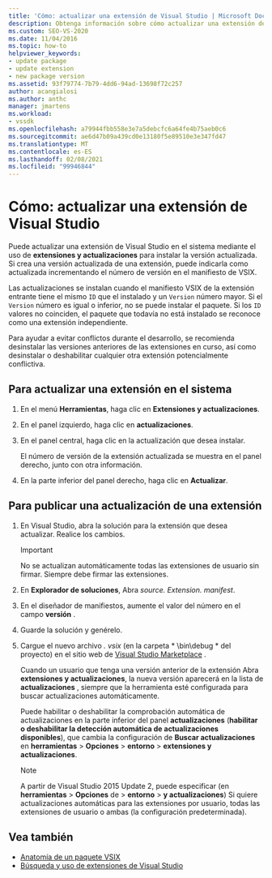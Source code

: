 ```yaml
---
title: 'Cómo: actualizar una extensión de Visual Studio | Microsoft Docs'
description: Obtenga información sobre cómo actualizar una extensión de Visual Studio en el sistema mediante el uso de extensiones y actualizaciones para instalar la versión actualizada.
ms.custom: SEO-VS-2020
ms.date: 11/04/2016
ms.topic: how-to
helpviewer_keywords:
- update package
- update extension
- new package version
ms.assetid: 93f79774-7b79-4dd6-94ad-13698f72c257
author: acangialosi
ms.author: anthc
manager: jmartens
ms.workload:
- vssdk
ms.openlocfilehash: a79944fbb558e3e7a5debcfc6a64fe4b75aeb0c6
ms.sourcegitcommit: ae6d47b09a439cd0e13180f5e89510e3e347fd47
ms.translationtype: MT
ms.contentlocale: es-ES
ms.lasthandoff: 02/08/2021
ms.locfileid: "99946844"
---
```

# <a name="how-to-update-a-visual-studio-extension"></a>Cómo: actualizar una extensión de Visual Studio
Puede actualizar una extensión de Visual Studio en el sistema mediante el uso de **extensiones y actualizaciones** para instalar la versión actualizada. Si crea una versión actualizada de una extensión, puede indicarla como actualizada incrementando el número de versión en el manifiesto de VSIX.

 Las actualizaciones se instalan cuando el manifiesto VSIX de la extensión entrante tiene el mismo `ID` que el instalado y un `Version` número mayor. Si el `Version` número es igual o inferior, no se puede instalar el paquete. Si los `ID` valores no coinciden, el paquete que todavía no está instalado se reconoce como una extensión independiente.

 Para ayudar a evitar conflictos durante el desarrollo, se recomienda desinstalar las versiones anteriores de las extensiones en curso, así como desinstalar o deshabilitar cualquier otra extensión potencialmente conflictiva.

## <a name="to-update-an-extension-on-your-system"></a>Para actualizar una extensión en el sistema

1. En el menú **Herramientas**, haga clic en **Extensiones y actualizaciones**.

2. En el panel izquierdo, haga clic en **actualizaciones**.

3. En el panel central, haga clic en la actualización que desea instalar.

     El número de versión de la extensión actualizada se muestra en el panel derecho, junto con otra información.

4. En la parte inferior del panel derecho, haga clic en **Actualizar**.

## <a name="to-publish-an-update-of-an-extension"></a>Para publicar una actualización de una extensión

1. En Visual Studio, abra la solución para la extensión que desea actualizar. Realice los cambios.

    > [!IMPORTANT]
    > No se actualizan automáticamente todas las extensiones de usuario sin firmar. Siempre debe firmar las extensiones.

2. En **Explorador de soluciones**, Abra *source. Extension. manifest*.

3. En el diseñador de manifiestos, aumente el valor del número en el campo **versión** .

4. Guarde la solución y genérelo.

5. Cargue el nuevo archivo *. vsix* (en la carpeta * \bin\debug \* del proyecto) en el sitio web de [Visual Studio Marketplace](https://marketplace.visualstudio.com/vs) .

     Cuando un usuario que tenga una versión anterior de la extensión Abra **extensiones y actualizaciones**, la nueva versión aparecerá en la lista de **actualizaciones** , siempre que la herramienta esté configurada para buscar actualizaciones automáticamente.

     Puede habilitar o deshabilitar la comprobación automática de actualizaciones en la parte inferior del panel **actualizaciones** (**habilitar o deshabilitar la detección automática de actualizaciones disponibles**), que cambia la configuración de **Buscar actualizaciones** en **herramientas**  >  **Opciones**  >  **entorno**  >  **extensiones y actualizaciones**.

    > [!NOTE]
    > A partir de Visual Studio 2015 Update 2, puede especificar (en **herramientas**  >  **Opciones** de  >  **entorno**  >  **y actualizaciones**) Si quiere actualizaciones automáticas para las extensiones por usuario, todas las extensiones de usuario o ambas (la configuración predeterminada).

## <a name="see-also"></a>Vea también
- [Anatomía de un paquete VSIX](../extensibility/anatomy-of-a-vsix-package.md)
- [Búsqueda y uso de extensiones de Visual Studio](../ide/finding-and-using-visual-studio-extensions.md)
